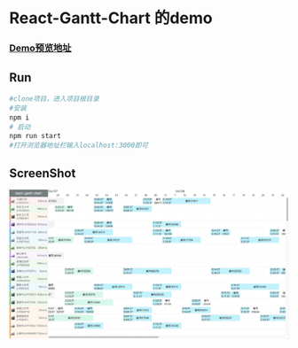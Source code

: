 # React-Gantt-Chart 的demo


### [Demo预览地址](https://w1301625107.github.io/Demo-React-Gantt-Chart/build/index)
## Run
```bash
#clone项目，进入项目根目录
#安装
npm i
# 启动
npm run start
#打开浏览器地址栏输入localhost:3000即可
```

## ScreenShot
![](screenshot/shot1.png)